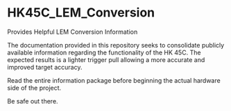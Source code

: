 # HK45C_LEM_Conversion
Provides Helpful LEM Conversion Information

The documentation provided in this repository seeks to consolidate publicly available information regarding the functionality of the HK 45C.  The expected results is a lighter trigger pull allowing a more accurate and improved target accuracy.  

Read the entire information package before beginning the actual hardware side of the project.

Be safe out there.
